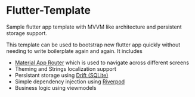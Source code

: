# Flutter-Template

Sample flutter app template with MVVM like architecture and persistent storage support.

This template can be used to bootstrap new flutter app quickly without needing to write boilerplate again and again. It includes

- [Material App Router](https://api.flutter.dev/flutter/material/MaterialApp/MaterialApp.router.html) which is used to navigate across different screens
- Theming and Strings localization support
- Persistant storage using [Drift (SQLite)](https://drift.simonbinder.eu/)
- Simple dependency injection using [Riverpod](https://pub.dev/packages/riverpod)
- Business logic using viewmodels
